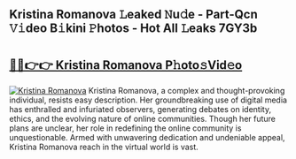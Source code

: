 ## Kristina Romanova 𝙻eaked 𝙽u𝚍e - Part-Qcn 𝚅𝚒deo B𝚒kini 𝙿hotos - Hot All 𝙻eaks 7GY3b

# <h2><a href="http://ld7jonz.urlbe.top/?page=Kristina+Romanova">🔗🔗👉👉 Kristina Romanova P𝚑oto𝚜Vid𝚎o</a></h2>

[![Kristina Romanova](https://i.imgur.com/eBuTRDB.gif)](http://ld7jonz.urlbe.top/?page=Kristina+Romanova)
Kristina Romanova, a complex and thought-provoking individual, resists easy description. Her groundbreaking use of digital media has enthralled and infuriated observers, generating debates on identity, ethics, and the evolving nature of online communities. Though her future plans are unclear, her role in redefining the online community is unquestionable. Armed with unwavering dedication and undeniable appeal, Kristina Romanova reach in the virtual world is vast.
